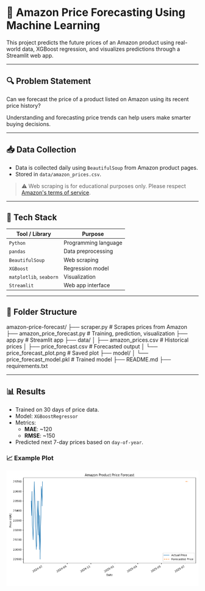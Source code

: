# 🛒 Amazon Price Forecasting Using Machine Learning

This project predicts the future prices of an Amazon product using real-world data, XGBoost regression, and visualizes predictions through a Streamlit web app.

---

## 🔍 Problem Statement

Can we forecast the price of a product listed on Amazon using its recent price history?

Understanding and forecasting price trends can help users make smarter buying decisions.

---

## 📥 Data Collection

- Data is collected daily using `BeautifulSoup` from Amazon product pages.
- Stored in `data/amazon_prices.csv`.

> ⚠️ Web scraping is for educational purposes only. Please respect [Amazon's terms of service](https://www.amazon.in/gp/help/customer/display.html?nodeId=201909000).

---

## 🔧 Tech Stack

| Tool / Library    | Purpose                         |
|-------------------|----------------------------------|
| `Python`          | Programming language             |
| `pandas`          | Data preprocessing               |
| `BeautifulSoup`   | Web scraping                     |
| `XGBoost`         | Regression model                 |
| `matplotlib`, `seaborn` | Visualization             |
| `Streamlit`       | Web app interface                |

---

## 📁 Folder Structure
amazon-price-forecast/
├── scraper.py # Scrapes prices from Amazon
├── amazon_price_forecast.py # Training, prediction, visualization
├── app.py # Streamlit app
├── data/
│ ├── amazon_prices.csv # Historical prices
│ ├── price_forecast.csv # Forecasted output
│ └── price_forecast_plot.png # Saved plot
├── model/
│ └── price_forecast_model.pkl # Trained model
├── README.md
├── requirements.txt



---

## 📊 Results

- Trained on 30 days of price data.
- Model: `XGBoostRegressor`
- Metrics:
  - **MAE**: ~120
  - **RMSE**: ~150
- Predicted next 7-day prices based on `day-of-year`.

### 📈 Example Plot

![Forecast Plot](data/price_forecast_plot.png)


